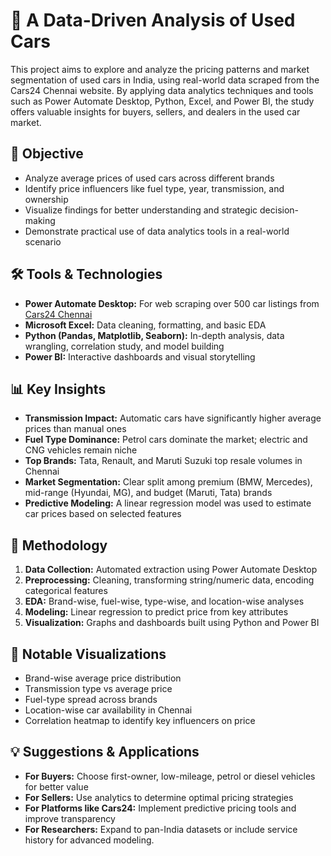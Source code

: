 # 🚗 A Data-Driven Analysis of Used Cars

This project aims to explore and analyze the pricing patterns and market segmentation of used cars in India, using real-world data scraped from the Cars24 Chennai website. By applying data analytics techniques and tools such as Power Automate Desktop, Python, Excel, and Power BI, the study offers valuable insights for buyers, sellers, and dealers in the used car market.

## 🧠 Objective

- Analyze average prices of used cars across different brands  
- Identify price influencers like fuel type, year, transmission, and ownership  
- Visualize findings for better understanding and strategic decision-making  
- Demonstrate practical use of data analytics tools in a real-world scenario

## 🛠️ Tools & Technologies

- **Power Automate Desktop:** For web scraping over 500 car listings from [Cars24 Chennai](https://www.cars24.com/buy-used-cars-chennai/)  
- **Microsoft Excel:** Data cleaning, formatting, and basic EDA  
- **Python (Pandas, Matplotlib, Seaborn):** In-depth analysis, data wrangling, correlation study, and model building  
- **Power BI:** Interactive dashboards and visual storytelling

## 📊 Key Insights

- **Transmission Impact:** Automatic cars have significantly higher average prices than manual ones  
- **Fuel Type Dominance:** Petrol cars dominate the market; electric and CNG vehicles remain niche  
- **Top Brands:** Tata, Renault, and Maruti Suzuki top resale volumes in Chennai  
- **Market Segmentation:** Clear split among premium (BMW, Mercedes), mid-range (Hyundai, MG), and budget (Maruti, Tata) brands  
- **Predictive Modeling:** A linear regression model was used to estimate car prices based on selected features

## 🧪 Methodology

1. **Data Collection:** Automated extraction using Power Automate Desktop  
2. **Preprocessing:** Cleaning, transforming string/numeric data, encoding categorical features  
3. **EDA:** Brand-wise, fuel-wise, type-wise, and location-wise analyses  
4. **Modeling:** Linear regression to predict price from key attributes  
5. **Visualization:** Graphs and dashboards built using Python and Power BI

## 📍 Notable Visualizations

- Brand-wise average price distribution  
- Transmission type vs average price  
- Fuel-type spread across brands  
- Location-wise car availability in Chennai  
- Correlation heatmap to identify key influencers on price

## 💡 Suggestions & Applications

- **For Buyers:** Choose first-owner, low-mileage, petrol or diesel vehicles for better value  
- **For Sellers:** Use analytics to determine optimal pricing strategies  
- **For Platforms like Cars24:** Implement predictive pricing tools and improve transparency  
- **For Researchers:** Expand to pan-India datasets or include service history for advanced modeling.

